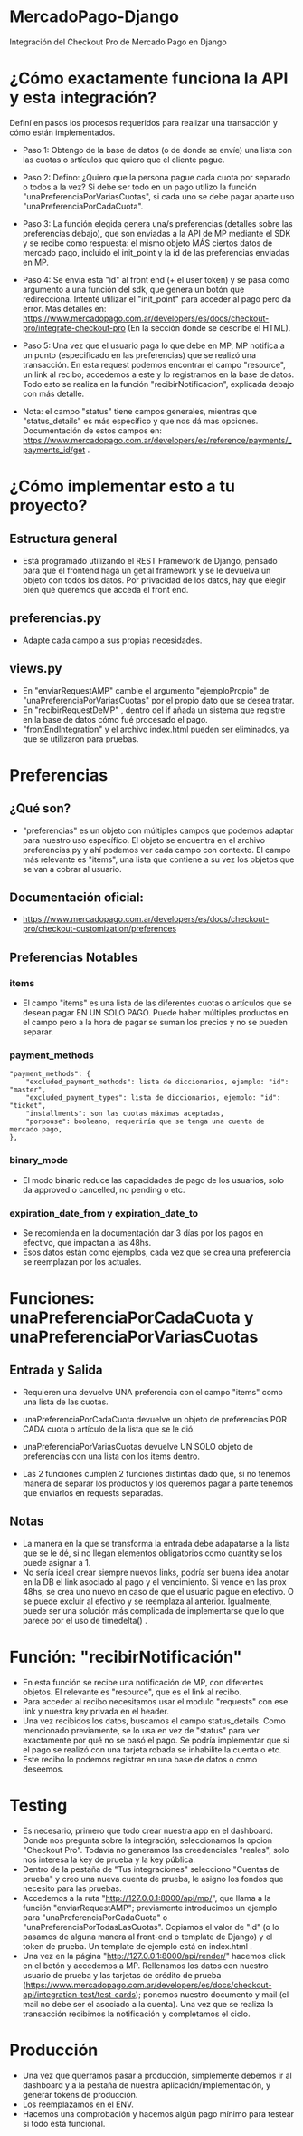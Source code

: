# MercadoPago-Django
Integración del Checkout Pro de Mercado Pago en Django

# ¿Cómo exactamente funciona la API y esta integración?
Definí en pasos los procesos requeridos para realizar una transacción y cómo están implementados.
* Paso 1: Obtengo de la base de datos (o de donde se envíe) una lista con las cuotas o artículos que quiero que el cliente pague.
* Paso 2: Defino: ¿Quiero que la persona pague cada cuota por separado o todos a la vez? Si debe ser todo en un pago utilizo la función "unaPreferenciaPorVariasCuotas", si cada uno se debe pagar aparte uso "unaPreferenciaPorCadaCuota".
* Paso 3: La función elegida genera una/s preferencias (detalles sobre las preferencias debajo), que son enviadas a la API de MP mediante el SDK y se recibe como respuesta: el mismo objeto MÁS ciertos datos de mercado pago, incluido el init_point y la id de las preferencias enviadas en MP.
* Paso 4: Se envía esta "id" al front end (+ el user token) y se pasa como argumento a una función del sdk, que genera un botón que redirecciona. Intenté utilizar el "init_point" para acceder al pago pero da error. Más detalles en: https://www.mercadopago.com.ar/developers/es/docs/checkout-pro/integrate-checkout-pro (En la sección donde se describe el HTML).
* Paso 5: Una vez que el usuario paga lo que debe en MP, MP notifica a un punto (especificado en las preferencias) que se realizó una transacción. En esta request podemos encontrar el campo "resource", un link al recibo; accedemos a este y lo registramos en la base de datos. Todo esto se realiza en la función "recibirNotificacion", explicada debajo con más detalle.

* Nota: el campo "status" tiene campos generales, mientras que "status_details" es más específico y que nos dá mas opciones. Documentación de estos campos en: https://www.mercadopago.com.ar/developers/es/reference/payments/_payments_id/get .

# ¿Cómo implementar esto a tu proyecto?

## Estructura general
* Está programado utilizando el REST Framework de Django, pensado para que el frontend haga un get al framework y se le devuelva un objeto con todos los datos. Por privacidad de los datos, hay que elegir bien qué queremos que acceda el front end.

## preferencias.py
* Adapte cada campo a sus propias necesidades.

## views.py
* En "enviarRequestAMP" cambie el argumento "ejemploPropio" de "unaPreferenciaPorVariasCuotas" por el propio dato que se desea tratar.
* En "recibirRequestDeMP" , dentro del if añada un sistema que registre en la base de datos cómo fué procesado el pago.
* "frontEndIntegration" y el archivo index.html pueden ser eliminados, ya que se utilizaron para pruebas.


# Preferencias

## ¿Qué son?
* "preferencias" es un objeto con múltiples campos que podemos adaptar para nuestro uso específico. El objeto se encuentra en el archivo preferencias.py y ahí podemos ver cada campo con contexto. El campo más relevante es "items", una lista que contiene a su vez los objetos que se van a cobrar al usuario.

## Documentación oficial:
* https://www.mercadopago.com.ar/developers/es/docs/checkout-pro/checkout-customization/preferences

## Preferencias Notables

### items
* El campo "items" es una lista de las diferentes cuotas o artículos que se desean pagar EN UN SOLO PAGO. Puede haber múltiples productos en el campo pero a la hora de pagar se suman los precios y no se pueden separar.

### payment_methods
    "payment_methods": {
        "excluded_payment_methods": lista de diccionarios, ejemplo: "id": "master",
        "excluded_payment_types": lista de diccionarios, ejemplo: "id": "ticket",
        "installments": son las cuotas máximas aceptadas,
        "porpouse": booleano, requeriría que se tenga una cuenta de mercado pago,
    },

### binary_mode
* El modo binario reduce las capacidades de pago de los usuarios, solo da approved o cancelled, no pending o etc.

### expiration_date_from y expiration_date_to 
* Se recomienda en la documentación dar 3 días por los pagos en efectivo, que impactan a las 48hs.
* Esos datos están como ejemplos, cada vez que se crea una preferencia se reemplazan por los actuales.


# Funciones: unaPreferenciaPorCadaCuota y unaPreferenciaPorVariasCuotas

## Entrada y Salida
* Requieren una devuelve UNA preferencia con el campo "items" como una lista de las cuotas.
* unaPreferenciaPorCadaCuota devuelve un objeto de preferencias POR CADA cuota o artículo de la lista que se le dió.
* unaPreferenciaPorVariasCuotas devuelve UN SOLO objeto de preferencias con una lista con los items dentro.

* Las 2 funciones cumplen 2 funciones distintas dado que, si no tenemos manera de separar los productos y los queremos pagar a parte tenemos que enviarlos en requests separadas.

## Notas
* La manera en la que se transforma la entrada debe adapatarse a la lista que se le dé, si no llegan elementos obligatorios como quantity se los puede asignar a 1.
* No sería ideal crear siempre nuevos links, podría ser buena idea anotar en la DB el link asociado al pago y el vencimiento. Si vence en las prox 48hs, se crea uno nuevo en caso de que el usuario pague en efectivo. O se puede excluir al efectivo y se reemplaza al anterior. Igualmente, puede ser una solución más complicada de implementarse que lo que parece por el uso de timedelta() .

# Función: "recibirNotificación"
* En esta función se recibe una notificación de MP, con diferentes objetos. El relevante es "resource", que es el link al recibo.
* Para acceder al recibo necesitamos usar el modulo "requests" con ese link y nuestra key privada en el header.
* Una vez recibidos los datos, buscamos el campo status_details. Como mencionado previamente, se lo usa en vez de "status" para ver exactamente por qué no se pasó el pago. Se podría implementar que si el pago se realizó con una tarjeta robada se inhabilite la cuenta o etc.
* Este recibo lo podemos registrar en una base de datos o como deseemos.

# Testing
* Es necesario, primero que todo crear nuestra app en el dashboard. Donde nos pregunta sobre la integración, seleccionamos la opcion "Checkout Pro". Todavía no generamos las creedenciales "reales", solo nos interesa la key de prueba y la key pública.
* Dentro de la pestaña de "Tus integraciones" selecciono "Cuentas de prueba" y creo una nueva cuenta de prueba, le asigno los fondos que necesito para las pruebas.
* Accedemos a la ruta "http://127.0.0.1:8000/api/mp/", que llama a la función "enviarRequestAMP"; previamente introducimos un ejemplo para "unaPreferenciaPorCadaCuota" o "unaPreferenciaPorTodasLasCuotas". Copiamos el valor de "id" (o lo pasamos de alguna manera al front-end o template de Django) y el token de prueba. Un template de ejemplo está en index.html .
* Una vez en la página "http://127.0.0.1:8000/api/render/" hacemos click en el botón y accedemos a MP. Rellenamos los datos con nuestro usuario de prueba y las tarjetas de crédito de prueba (https://www.mercadopago.com.ar/developers/es/docs/checkout-api/integration-test/test-cards); ponemos nuestro documento y mail (el mail no debe ser el asociado a la cuenta). Una vez que se realiza la transacción recibimos la notificación y completamos el ciclo.

# Producción
* Una vez que querramos pasar a producción, simplemente debemos ir al dashboard y a la pestaña de nuestra aplicación/implementación, y generar tokens de producción.
* Los reemplazamos en el ENV.
* Hacemos una comprobación y hacemos algún pago mínimo para testear si todo está funcional.
